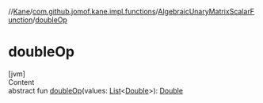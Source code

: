 //[Kane](../../index.md)/[com.github.jomof.kane.impl.functions](../index.md)/[AlgebraicUnaryMatrixScalarFunction](index.md)/[doubleOp](double-op.md)



# doubleOp  
[jvm]  
Content  
abstract fun [doubleOp](double-op.md)(values: [List](https://kotlinlang.org/api/latest/jvm/stdlib/kotlin.collections/-list/index.html)<[Double](https://kotlinlang.org/api/latest/jvm/stdlib/kotlin/-double/index.html)>): [Double](https://kotlinlang.org/api/latest/jvm/stdlib/kotlin/-double/index.html)  



